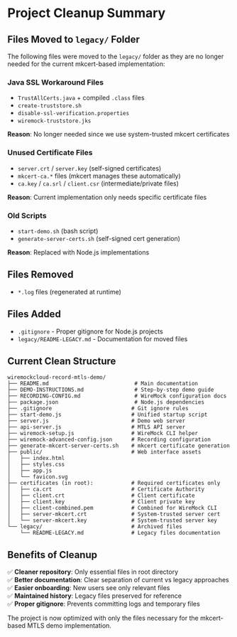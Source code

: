 # Project Cleanup Summary

## Files Moved to `legacy/` Folder

The following files were moved to the `legacy/` folder as they are no longer needed for the current mkcert-based implementation:

### Java SSL Workaround Files
- `TrustAllCerts.java` + compiled `.class` files
- `create-truststore.sh`
- `disable-ssl-verification.properties` 
- `wiremock-truststore.jks`

**Reason**: No longer needed since we use system-trusted mkcert certificates

### Unused Certificate Files
- `server.crt` / `server.key` (self-signed certificates)
- `mkcert-ca.*` files (mkcert manages these automatically)
- `ca.key` / `ca.srl` / `client.csr` (intermediate/private files)

**Reason**: Current implementation only needs specific certificate files

### Old Scripts
- `start-demo.sh` (bash script)
- `generate-server-certs.sh` (self-signed cert generation)

**Reason**: Replaced with Node.js implementations

## Files Removed
- `*.log` files (regenerated at runtime)

## Files Added
- `.gitignore` - Proper gitignore for Node.js projects
- `legacy/README-LEGACY.md` - Documentation for moved files

## Current Clean Structure

```
wiremockcloud-record-mtls-demo/
├── README.md                           # Main documentation
├── DEMO-INSTRUCTIONS.md                # Step-by-step demo guide
├── RECORDING-CONFIG.md                 # WireMock configuration docs
├── package.json                        # Node.js dependencies
├── .gitignore                         # Git ignore rules
├── start-demo.js                      # Unified startup script
├── server.js                          # Demo web server
├── api-server.js                      # MTLS API server
├── wiremock-setup.js                  # WireMock CLI helper
├── wiremock-advanced-config.json      # Recording configuration
├── generate-mkcert-server-certs.sh    # mkcert certificate generation
├── public/                            # Web interface assets
│   ├── index.html
│   ├── styles.css
│   ├── app.js
│   └── favicon.svg
├── certificates (in root):            # Required certificates only
│   ├── ca.crt                         # Certificate Authority
│   ├── client.crt                     # Client certificate  
│   ├── client.key                     # Client private key
│   ├── client-combined.pem            # Combined for WireMock CLI
│   ├── server-mkcert.crt              # System-trusted server cert
│   └── server-mkcert.key              # System-trusted server key
└── legacy/                            # Archived files
    └── README-LEGACY.md               # Legacy files documentation
```

## Benefits of Cleanup

✅ **Cleaner repository**: Only essential files in root directory  
✅ **Better documentation**: Clear separation of current vs legacy approaches  
✅ **Easier onboarding**: New users see only relevant files  
✅ **Maintained history**: Legacy files preserved for reference  
✅ **Proper gitignore**: Prevents committing logs and temporary files  

The project is now optimized with only the files necessary for the mkcert-based MTLS demo implementation.